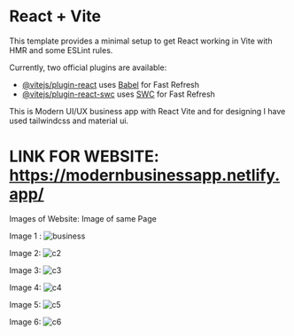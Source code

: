 # React + Vite

This template provides a minimal setup to get React working in Vite with HMR and some ESLint rules.

Currently, two official plugins are available:

- [@vitejs/plugin-react](https://github.com/vitejs/vite-plugin-react/blob/main/packages/plugin-react/README.md) uses [Babel](https://babeljs.io/) for Fast Refresh
- [@vitejs/plugin-react-swc](https://github.com/vitejs/vite-plugin-react-swc) uses [SWC](https://swc.rs/) for Fast Refresh

This is Modern UI/UX business app with React Vite and for designing I have used tailwindcss and material ui.

# LINK FOR WEBSITE: https://modernbusinessapp.netlify.app/

 Images of Website: Image of same Page

 Image 1 : 
![business](https://github.com/utkarshtipre2002/Modern_UIUX_business_app/assets/115633331/77e14b2c-691f-4eb1-a22c-a47d025cbc3d)

 Image 2: 
![c2](https://github.com/utkarshtipre2002/Modern_UIUX_business_app/assets/115633331/e74a8d71-c561-4fc5-bd0d-c1e4dd148332)


 Image 3: 
![c3](https://github.com/utkarshtipre2002/Modern_UIUX_business_app/assets/115633331/62cebb8e-5a69-4e89-93da-2edefd775c8c)


 Image 4: 
![c4](https://github.com/utkarshtipre2002/Modern_UIUX_business_app/assets/115633331/77aa48bc-682c-45ea-9eae-39d8d2db3771)


 Image 5:
![c5](https://github.com/utkarshtipre2002/Modern_UIUX_business_app/assets/115633331/2e9b5ae5-e77b-44a2-8cc1-0960071d7091)


 Image 6: 
![c6](https://github.com/utkarshtipre2002/Modern_UIUX_business_app/assets/115633331/0fcc4dfe-23b5-4116-87c7-9ca2899948eb)



